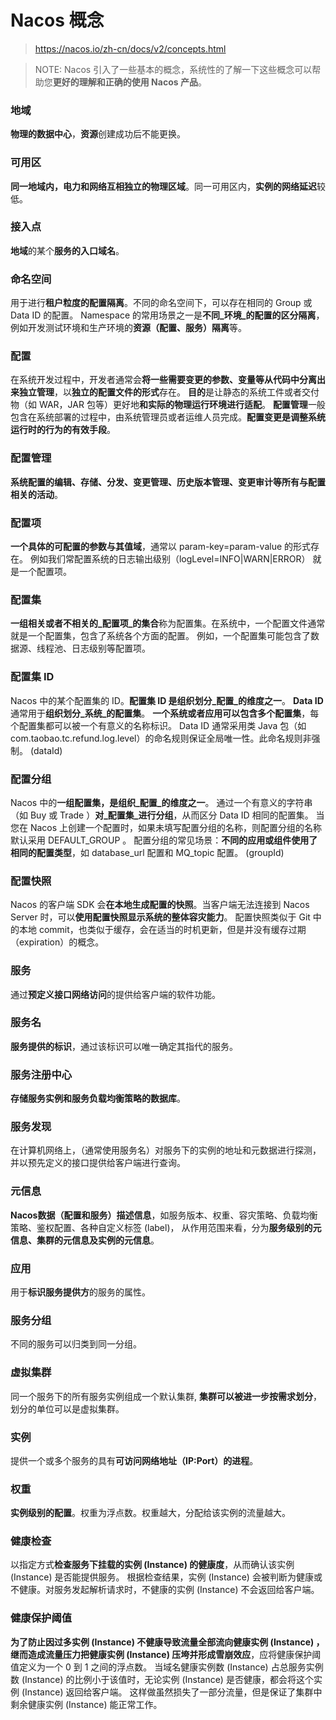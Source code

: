

Nacos 概念
======
> https://nacos.io/zh-cn/docs/v2/concepts.html

> NOTE: Nacos 引入了一些基本的概念，系统性的了解一下这些概念可以帮助您**更好的理解和正确的使用 Nacos 产品**。


### 地域
**物理的数据中心**，**资源**创建成功后不能更换。

### 可用区
**同一地域内，电力和网络互相独立的物理区域**。同一可用区内，**实例的网络延迟**较低。

### 接入点
**地域**的某个**服务的入口域名**。

### 命名空间
用于进行**租户粒度的配置隔离**。不同的命名空间下，可以存在相同的 Group 或 Data ID 的配置。
Namespace 的常用场景之一是**不同_环境_的配置的区分隔离**，例如开发测试环境和生产环境的**资源（配置、服务）隔离**等。

### 配置
在系统开发过程中，开发者通常会**将一些需要变更的参数、变量等从代码中分离出来独立管理**，以**独立的配置文件的形式**存在。
**目的**是让静态的系统工件或者交付物（如 WAR，JAR 包等）更好地**和实际的物理运行环境进行适配**。
**配置管理**一般包含在系统部署的过程中，由系统管理员或者运维人员完成。**配置变更是调整系统运行时的行为的有效手段**。

### 配置管理
**系统配置的编辑、存储、分发、变更管理、历史版本管理、变更审计等所有与配置相关的活动**。

### 配置项
**一个具体的可配置的参数与其值域**，通常以 param-key=param-value 的形式存在。
例如我们常配置系统的日志输出级别（logLevel=INFO|WARN|ERROR） 就是一个配置项。

### 配置集
**一组相关或者不相关的_配置项_的集合**称为配置集。在系统中，一个配置文件通常就是一个配置集，包含了系统各个方面的配置。
例如，一个配置集可能包含了数据源、线程池、日志级别等配置项。

### 配置集 ID
Nacos 中的某个配置集的 ID。**配置集 ID 是组织划分_配置_的维度之一**。
**Data ID** 通常用于**组织划分_系统_的配置集**。
**一个系统或者应用可以包含多个配置集**，每个配置集都可以被一个有意义的名称标识。
Data ID 通常采用类 Java 包（如 com.taobao.tc.refund.log.level）的命名规则保证全局唯一性。此命名规则非强制。
(dataId)

### 配置分组
Nacos 中的**一组配置集，是组织_配置_的维度之一**。
通过一个有意义的字符串（如 Buy 或 Trade ）**对_配置集_进行分组**，从而区分 Data ID 相同的配置集。
当您在 Nacos 上创建一个配置时，如果未填写配置分组的名称，则配置分组的名称默认采用 DEFAULT_GROUP 。
配置分组的常见场景：**不同的应用或组件使用了相同的配置类型**，如 database_url 配置和 MQ_topic 配置。
(groupId)

### 配置快照
Nacos 的客户端 SDK 会**在本地生成配置的快照**。当客户端无法连接到 Nacos Server 时，可以**使用配置快照显示系统的整体容灾能力**。
配置快照类似于 Git 中的本地 commit，也类似于缓存，会在适当的时机更新，但是并没有缓存过期（expiration）的概念。

### 服务
通过**预定义接口网络访问**的提供给客户端的软件功能。

### 服务名
**服务提供的标识**，通过该标识可以唯一确定其指代的服务。

### 服务注册中心
**存储服务实例和服务负载均衡策略的数据库**。

### 服务发现
在计算机网络上，（通常使用服务名）对服务下的实例的地址和元数据进行探测，并以预先定义的接口提供给客户端进行查询。

### 元信息
**Nacos数据（配置和服务）描述信息**，如服务版本、权重、容灾策略、负载均衡策略、鉴权配置、各种自定义标签 (label)，
从作用范围来看，分为**服务级别的元信息、集群的元信息及实例的元信息**。

### 应用
用于**标识服务提供方**的服务的属性。

### 服务分组
不同的服务可以归类到同一分组。

### 虚拟集群
同一个服务下的所有服务实例组成一个默认集群, **集群可以被进一步按需求划分**，划分的单位可以是虚拟集群。

### 实例
提供一个或多个服务的具有**可访问网络地址（IP:Port）的进程**。

### 权重
**实例级别的配置**。权重为浮点数。权重越大，分配给该实例的流量越大。

### 健康检查
以指定方式**检查服务下挂载的实例 (Instance) 的健康度**，从而确认该实例 (Instance) 是否能提供服务。
根据检查结果，实例 (Instance) 会被判断为健康或不健康。对服务发起解析请求时，不健康的实例 (Instance) 不会返回给客户端。

### 健康保护阈值
**为了防止因过多实例 (Instance) 不健康导致流量全部流向健康实例 (Instance) ，继而造成流量压力把健康实例 (Instance) 压垮并形成雪崩效应**，应将健康保护阈值定义为一个 0 到 1 之间的浮点数。
当域名健康实例数 (Instance) 占总服务实例数 (Instance) 的比例小于该值时，无论实例 (Instance) 是否健康，都会将这个实例 (Instance) 返回给客户端。
这样做虽然损失了一部分流量，但是保证了集群中剩余健康实例 (Instance) 能正常工作。

